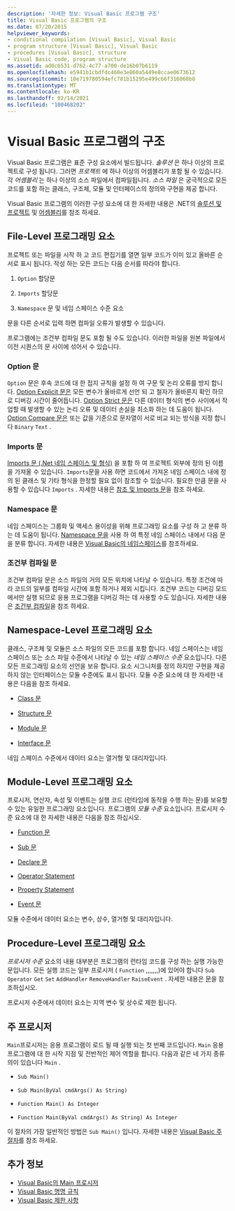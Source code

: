```yaml
---
description: '자세한 정보: Visual Basic 프로그램 구조'
title: Visual Basic 프로그램의 구조
ms.date: 07/20/2015
helpviewer_keywords:
- conditional compilation [Visual Basic], Visual Basic
- program structure [Visual Basic], Visual Basic
- procedures [Visual Basic], structure
- Visual Basic code, program structure
ms.assetid: ad0c6531-d762-4c77-a700-de16b07b6119
ms.openlocfilehash: e5941b1cbdfdc460e3e860a5449e8ccae0673612
ms.sourcegitcommit: 10e719780594efc781b15295e499c66f316068b8
ms.translationtype: MT
ms.contentlocale: ko-KR
ms.lasthandoff: 02/14/2021
ms.locfileid: "100468202"
---
```

# <a name="structure-of-a-visual-basic-program"></a>Visual Basic 프로그램의 구조

Visual Basic 프로그램은 표준 구성 요소에서 빌드됩니다. *솔루션* 은 하나 이상의 프로젝트로 구성 됩니다. 그러면 *프로젝트* 에 하나 이상의 어셈블리가 포함 될 수 있습니다. 각 *어셈블리* 는 하나 이상의 소스 파일에서 컴파일됩니다. *소스 파일* 은 궁극적으로 모든 코드를 포함 하는 클래스, 구조체, 모듈 및 인터페이스의 정의와 구현을 제공 합니다.  
  
 Visual Basic 프로그램의 이러한 구성 요소에 대 한 자세한 내용은 .NET의 [솔루션 및 프로젝트](/visualstudio/ide/solutions-and-projects-in-visual-studio) 및 [어셈블리](../../../standard/assembly/index.md)를 참조 하세요.  
  
## <a name="file-level-programming-elements"></a>File-Level 프로그래밍 요소  

 프로젝트 또는 파일을 시작 하 고 코드 편집기를 열면 일부 코드가 이미 있고 올바른 순서로 표시 됩니다. 작성 하는 모든 코드는 다음 순서를 따라야 합니다.  
  
1. `Option` 할당문  
  
2. `Imports` 할당문  
  
3. `Namespace` 문 및 네임 스페이스 수준 요소  
  
 문을 다른 순서로 입력 하면 컴파일 오류가 발생할 수 있습니다.  
  
 프로그램에는 조건부 컴파일 문도 포함 될 수도 있습니다. 이러한 파일을 원본 파일에서 이전 시퀀스의 문 사이에 섞어서 수 있습니다.  
  
### <a name="option-statements"></a>Option 문  

 `Option` 문은 후속 코드에 대 한 접지 규칙을 설정 하 여 구문 및 논리 오류를 방지 합니다. [Option Explicit 문은](../../language-reference/statements/option-explicit-statement.md) 모든 변수가 올바르게 선언 되 고 철자가 올바른지 확인 하므로 디버깅 시간이 줄어듭니다. [Option Strict 문은](../../language-reference/statements/option-strict-statement.md) 다른 데이터 형식의 변수 사이에서 작업할 때 발생할 수 있는 논리 오류 및 데이터 손실을 최소화 하는 데 도움이 됩니다. [Option Compare 문은](../../language-reference/statements/option-compare-statement.md) 또는 값을 기준으로 문자열이 서로 비교 되는 방식을 지정 합니다 `Binary` `Text` .  
  
### <a name="imports-statements"></a>Imports 문  

 [Imports 문 (.Net 네임 스페이스 및 형식)](../../language-reference/statements/imports-statement-net-namespace-and-type.md) 을 포함 하 여 프로젝트 외부에 정의 된 이름을 가져올 수 있습니다. `Imports`문을 사용 하면 코드에서 가져온 네임 스페이스 내에 정의 된 클래스 및 기타 형식을 한정할 필요 없이 참조할 수 있습니다. 필요한 만큼 문을 사용할 수 있습니다 `Imports` . 자세한 내용은 [참조 및 Imports 문](references-and-the-imports-statement.md)을 참조 하세요.  
  
### <a name="namespace-statements"></a>Namespace 문  

 네임 스페이스는 그룹화 및 액세스 용이성을 위해 프로그래밍 요소를 구성 하 고 분류 하는 데 도움이 됩니다. [Namespace 문을](../../language-reference/statements/namespace-statement.md) 사용 하 여 특정 네임 스페이스 내에서 다음 문을 분류 합니다. 자세한 내용은 [Visual Basic의 네임스페이스](namespaces.md)를 참조하세요.  
  
### <a name="conditional-compilation-statements"></a>조건부 컴파일 문  

 조건부 컴파일 문은 소스 파일의 거의 모든 위치에 나타날 수 있습니다. 특정 조건에 따라 코드의 일부를 컴파일 시간에 포함 하거나 제외 시킵니다. 조건부 코드는 디버깅 모드 에서만 실행 되므로 응용 프로그램을 디버깅 하는 데 사용할 수도 있습니다. 자세한 내용은 [조건부 컴파일](conditional-compilation.md)을 참조 하세요.  
  
## <a name="namespace-level-programming-elements"></a>Namespace-Level 프로그래밍 요소  

 클래스, 구조체 및 모듈은 소스 파일의 모든 코드를 포함 합니다. 네임 스페이스는 네임 스페이스 또는 소스 파일 수준에서 나타날 수 있는 *네임 스페이스 수준* 요소입니다. 다른 모든 프로그래밍 요소의 선언을 보유 합니다. 요소 시그니처를 정의 하지만 구현을 제공 하지 않는 인터페이스는 모듈 수준에도 표시 됩니다. 모듈 수준 요소에 대 한 자세한 내용은 다음을 참조 하세요.  
  
- [Class 문](../../language-reference/statements/class-statement.md)  
  
- [Structure 문](../../language-reference/statements/structure-statement.md)  
  
- [Module 문](../../language-reference/statements/module-statement.md)  
  
- [Interface 문](../../language-reference/statements/interface-statement.md)  
  
 네임 스페이스 수준에서 데이터 요소는 열거형 및 대리자입니다.  
  
## <a name="module-level-programming-elements"></a>Module-Level 프로그래밍 요소  

 프로시저, 연산자, 속성 및 이벤트는 실행 코드 (런타임에 동작을 수행 하는 문)를 보유할 수 있는 유일한 프로그래밍 요소입니다. 프로그램의 *모듈 수준* 요소입니다. 프로시저 수준 요소에 대 한 자세한 내용은 다음을 참조 하십시오.  
  
- [Function 문](../../language-reference/statements/function-statement.md)  
  
- [Sub 문](../../language-reference/statements/sub-statement.md)  
  
- [Declare 문](../../language-reference/statements/declare-statement.md)  
  
- [Operator Statement](../../language-reference/statements/operator-statement.md)  
  
- [Property Statement](../../language-reference/statements/property-statement.md)  
  
- [Event 문](../../language-reference/statements/event-statement.md)  
  
 모듈 수준에서 데이터 요소는 변수, 상수, 열거형 및 대리자입니다.  
  
## <a name="procedure-level-programming-elements"></a>Procedure-Level 프로그래밍 요소  

 *프로시저 수준* 요소의 내용 대부분은 프로그램의 런타임 코드를 구성 하는 실행 가능한 문입니다. 모든 실행 코드는 일부 프로시저 ( `Function` ,,,,,,,)에 있어야 합니다 `Sub` `Operator` `Get` `Set` `AddHandler` `RemoveHandler` `RaiseEvent` . 자세한 내용은 [문](../language-features/statements.md)을 참조하십시오.  
  
 프로시저 수준에서 데이터 요소는 지역 변수 및 상수로 제한 됩니다.  
  
## <a name="the-main-procedure"></a>주 프로시저  

 `Main`프로시저는 응용 프로그램이 로드 될 때 실행 되는 첫 번째 코드입니다. `Main` 응용 프로그램에 대 한 시작 지점 및 전반적인 제어 역할을 합니다. 다음과 같은 네 가지 종류의이 있습니다 `Main` .  
  
- `Sub Main()`  
  
- `Sub Main(ByVal cmdArgs() As String)`  
  
- `Function Main() As Integer`  
  
- `Function Main(ByVal cmdArgs() As String) As Integer`  
  
 이 절차의 가장 일반적인 방법은 `Sub Main()` 입니다. 자세한 내용은 [Visual Basic 주 절차](main-procedure.md)를 참조 하세요.  
  
## <a name="see-also"></a>추가 정보

- [Visual Basic의 Main 프로시저](main-procedure.md)
- [Visual Basic 명명 규칙](naming-conventions.md)
- [Visual Basic 제한 사항](limitations.md)
